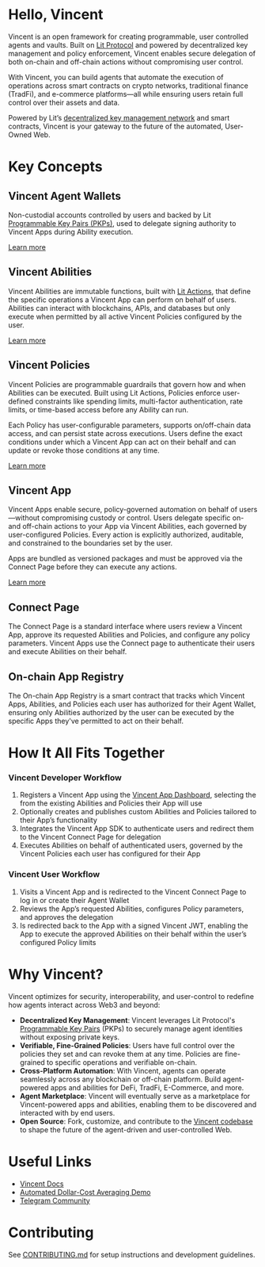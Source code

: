 # Hello, Vincent

Vincent is an open framework for creating programmable, user controlled agents and vaults. Built on [Lit Protocol](https://developer.litprotocol.com/what-is-lit) and powered by decentralized key management and policy enforcement, Vincent enables secure delegation of both on-chain and off-chain actions without compromising user control.

With Vincent, you can build agents that automate the execution of operations across smart contracts on crypto networks, traditional finance (TradFi), and e-commerce platforms—all while ensuring users retain full control over their assets and data.

Powered by Lit’s [decentralized key management network](https://developer.litprotocol.com/resources/how-it-works) and smart contracts, Vincent is your gateway to the future of the automated, User-Owned Web.

# Key Concepts

## Vincent Agent Wallets

Non-custodial accounts controlled by users and backed by Lit [Programmable Key Pairs (PKPs)](https://developer.litprotocol.com/user-wallets/pkps/overview), used to delegate signing authority to Vincent Apps during Ability execution.

[Learn more](https://docs.heyvincent.ai/documents/Concepts.html#vincent-agent-wallet)

## Vincent Abilities

Vincent Abilities are immutable functions, built with [Lit Actions](https://developer.litprotocol.com/sdk/serverless-signing/overview), that define the specific operations a Vincent App can perform on behalf of users. Abilities can interact with blockchains, APIs, and databases but only execute when permitted by all active Vincent Policies configured by the user.

[Learn more](https://docs.heyvincent.ai/documents/Ability_Developers.html)

## Vincent Policies

Vincent Policies are programmable guardrails that govern how and when Abilities can be executed. Built using Lit Actions, Policies enforce user-defined constraints like spending limits, multi-factor authentication, rate limits, or time-based access before any Ability can run.

Each Policy has user-configurable parameters, supports on/off-chain data access, and can persist state across executions. Users define the exact conditions under which a Vincent App can act on their behalf and can update or revoke those conditions at any time.

[Learn more](https://docs.heyvincent.ai/documents/Policy_Developers.html)

## Vincent App

Vincent Apps enable secure, policy-governed automation on behalf of users—without compromising custody or control. Users delegate specific on- and off-chain actions to your App via Vincent Abilities, each governed by user-configured Policies. Every action is explicitly authorized, auditable, and constrained to the boundaries set by the user.

Apps are bundled as versioned packages and must be approved via the Connect Page before they can execute any actions.

[Learn more](https://docs.heyvincent.ai/documents/App___Agent_Developers.html)

## Connect Page

The Connect Page is a standard interface where users review a Vincent App, approve its requested Abilities and Policies, and configure any policy parameters. Vincent Apps use the Connect page to authenticate their users and execute Abilities on their behalf.

## On-chain App Registry

The On-chain App Registry is a smart contract that tracks which Vincent Apps, Abilities, and Policies each user has authorized for their Agent Wallet, ensuring only Abilities authorized by the user can be executed by the specific Apps they've permitted to act on their behalf.

# How It All Fits Together

### Vincent Developer Workflow

1. Registers a Vincent App using the [Vincent App Dashboard](https://dashboard.heyvincent.ai/), selecting the from the existing Abilities and Policies their App will use
2. Optionally creates and publishes custom Abilities and Policies tailored to their App’s functionality
3. Integrates the Vincent App SDK to authenticate users and redirect them to the Vincent Connect Page for delegation
4. Executes Abilities on behalf of authenticated users, governed by the Vincent Policies each user has configured for their App

### Vincent User Workflow

1. Visits a Vincent App and is redirected to the Vincent Connect Page to log in or create their Agent Wallet
2. Reviews the App’s requested Abilities, configures Policy parameters, and approves the delegation
3. Is redirected back to the App with a signed Vincent JWT, enabling the App to execute the approved Abilities on their behalf within the user’s configured Policy limits

# Why Vincent?

Vincent optimizes for security, interoperability, and user-control to redefine how agents interact across Web3 and beyond:

- **Decentralized Key Management**: Vincent leverages Lit Protocol's [Programmable Key Pairs](https://developer.litprotocol.com/user-wallets/pkps/overview) (PKPs) to securely manage agent identities without exposing private keys.
- **Verifiable, Fine-Grained Policies**: Users have full control over the policies they set and can revoke them at any time. Policies are fine-grained to specific operations and verifiable on-chain.
- **Cross-Platform Automation**: With Vincent, agents can operate seamlessly across any blockchain or off-chain platform. Build agent-powered apps and abilities for DeFi, TradFi, E-Commerce, and more.
- **Agent Marketplace**: Vincent will eventually serve as a marketplace for Vincent-powered apps and abilities, enabling them to be discovered and interacted with by end users.
- **Open Source**: Fork, customize, and contribute to the [Vincent codebase](https://github.com/LIT-Protocol/Vincent) to shape the future of the agent-driven and user-controlled Web.

# Useful Links

- [Vincent Docs](https://docs.heyvincent.ai/modules.html)
- [Automated Dollar-Cost Averaging Demo](https://demo.heyvincent.ai/)
- [Telegram Community](https://t.me/+aa73FAF9Vp82ZjJh)

# Contributing

See [CONTRIBUTING.md](./CONTRIBUTING.md) for setup instructions and development guidelines.
